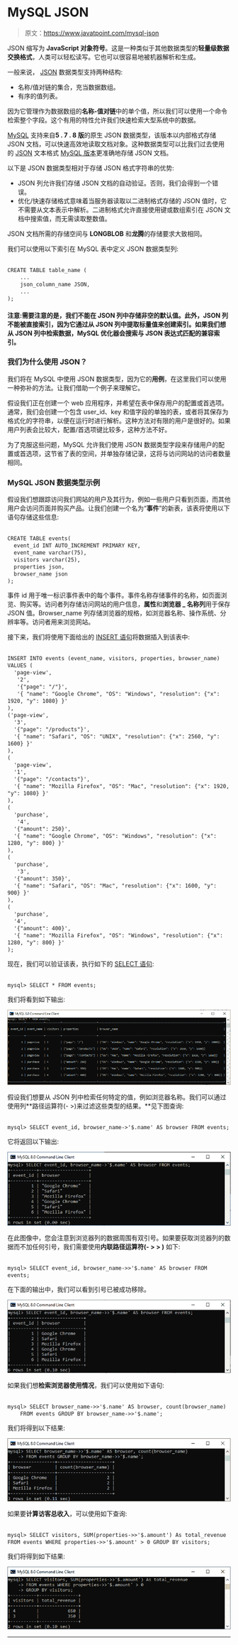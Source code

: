 # MySQL JSON

> 原文：<https://www.javatpoint.com/mysql-json>

JSON 缩写为 **JavaScript 对象符号**。这是一种类似于其他数据类型的**轻量级数据交换格式**，人类可以轻松读写。它也可以很容易地被机器解析和生成。

一般来说， [JSON](https://www.javatpoint.com/json-tutorial) 数据类型支持两种结构:

*   名称/值对链的集合，充当数据数组。
*   有序的值列表。

因为它管理作为数据数组的**名称-值对链**中的单个值，所以我们可以使用一个命令检索整个字段。这个有用的特性允许我们快速检索大型系统中的数据。

[MySQL](https://www.javatpoint.com/mysql-tutorial) 支持来自**5 . 7 . 8 版**的原生 JSON 数据类型，该版本以内部格式存储 JSON 文档，可以快速高效地读取文档对象。这种数据类型可以比我们过去使用的 [JSON](https://www.javatpoint.com/what-is-json) 文本格式 [MySQL 版本](https://www.javatpoint.com/mysql-versions)更准确地存储 JSON 文档。

以下是 JSON 数据类型相对于存储 JSON 格式字符串的优势:

*   JSON 列允许我们存储 JSON 文档的自动验证。否则，我们会得到一个错误。
*   优化/快速存储格式意味着当服务器读取以二进制格式存储的 JSON 值时，它不需要从文本表示中解析。二进制格式允许直接使用键或数组索引在 JSON 文档中搜索值，而无需读取整数值。

JSON 文档所需的存储空间与 **LONGBLOB** 和**龙腾**的存储要求大致相同。

我们可以使用以下索引在 MySQL 表中定义 JSON 数据类型列:

```

CREATE TABLE table_name (
    ...
    json_column_name JSON,
    ... 
);

```

#### 注意:需要注意的是，我们不能在 JSON 列中存储非空的默认值。此外，JSON 列不能被直接索引，因为它通过从 JSON 列中提取标量值来创建索引。如果我们想从 JSON 列中检索数据，MySQL 优化器会搜索与 JSON 表达式匹配的兼容索引。

### 我们为什么使用 JSON？

我们将在 MySQL 中使用 JSON 数据类型，因为它的**用例**，在这里我们可以使用一种弥补的方法。让我们借助一个例子来理解它。

假设我们正在创建一个 web 应用程序，并希望在表中保存用户的配置或首选项。通常，我们会创建一个包含 user_id、key 和值字段的单独的表，或者将其保存为格式化的字符串，以便在运行时进行解析。这种方法对有限的用户是很好的。如果用户列表会比较大，配置/首选项键比较多，这种方法不好。

为了克服这些问题，MySQL 允许我们使用 JSON 数据类型字段来存储用户的配置或首选项，这节省了表的空间，并单独存储记录，这将与访问网站的访问者数量相同。

### MySQL JSON 数据类型示例

假设我们想跟踪访问我们网站的用户及其行为，例如一些用户只看到页面，而其他用户会访问页面并购买产品。让我们创建一个名为“**事件**”的新表，该表将使用以下语句存储这些信息:

```

CREATE TABLE events( 
  event_id INT AUTO_INCREMENT PRIMARY KEY, 
  event_name varchar(75), 
  visitors varchar(25), 
  properties json, 
  browser_name json
);

```

事件 id 用于唯一标识事件表中的每个事件。事件名称存储事件的名称，如页面浏览、购买等。访问者列存储访问网站的用户信息，**属性**和**浏览器 _ 名称列**用于保存 JSON 值。Browser_name 列存储浏览器的规格，如浏览器名称、操作系统、分辨率等。访问者用来浏览网站。

接下来，我们将使用下面给出的 [INSERT 语句](https://www.javatpoint.com/mysql-insert)将数据插入到该表中:

```

INSERT INTO events (event_name, visitors, properties, browser_name) 
VALUES (
  'page-view', 
   '2',
   '{"page": "/"}',
   '{ "name": "Google Chrome", "OS": "Windows", "resolution": {"x": 1920, "y": 1080} }'
),
('page-view', 
  '3',
  '{"page": "/products"}',
  '{ "name": "Safari", "OS": "UNIX", "resolution": {"x": 2560, "y": 1600} }'
),
(
  'page-view', 
  '1',
  '{"page": "/contacts"}',
  '{ "name": "Mozilla Firefox", "OS": "Mac", "resolution": {"x": 1920, "y": 1080} }'
),
(
  'purchase', 
   '4',
  '{"amount": 250}',
  '{ "name": "Google Chrome", "OS": "Windows", "resolution": {"x": 1280, "y": 800} }'
),
(
  'purchase', 
   '3',
  '{"amount": 350}',
  '{ "name": "Safari", "OS": "Mac", "resolution": {"x": 1600, "y": 900} }'
),
(
  'purchase', 
  '4',
  '{"amount": 400}',
  '{ "name": "Mozilla Firefox", "OS": "Windows", "resolution": {"x": 1280, "y": 800} }'
);

```

现在，我们可以验证该表，执行如下的 [SELECT 语句](https://www.javatpoint.com/mysql-select):

```

mysql> SELECT * FROM events;

```

我们将看到如下输出:

![MySQL JSON](img/5a1e86e512d0b991587d179bb588fdb6.png)

假设我们想要从 JSON 列中检索任何特定的值，例如浏览器名称。我们可以通过使用列**路径运算符(- >)来过滤这些类型的结果。**见下图查询:

```

mysql> SELECT event_id, browser_name->'$.name' AS browser FROM events;

```

它将返回以下输出:

![MySQL JSON](img/44b4c7a5f1a25817a030b94d69703853.png)

在此图像中，您会注意到浏览器列的数据周围有双引号。如果要获取浏览器列的数据而不加任何引号，我们需要使用**内联路径运算符(- > > )** 如下:

```

mysql> SELECT event_id, browser_name->>'$.name' AS browser FROM events;

```

在下面的输出中，我们可以看到引号已被成功移除。

![MySQL JSON](img/aa87e176a72b02e8592837cb9bc7f928.png)

如果我们想**检索浏览器使用情况**，我们可以使用如下语句:

```

mysql> SELECT browser_name->>'$.name' AS browser, count(browser_name)
    FROM events GROUP BY browser_name->>'$.name';

```

我们将得到以下结果:

![MySQL JSON](img/e4e29452016b182a9fdf9b0c95b6960b.png)

如果要**计算访客总收入**，可以使用如下查询:

```

mysql> SELECT visitors, SUM(properties->>'$.amount') As total_revenue
FROM events WHERE properties->>'$.amount' > 0 GROUP BY visitors;

```

我们将得到如下结果:

![MySQL JSON](img/58ba122d6277d1bff03e68dee7d54c65.png)

* * *